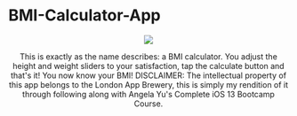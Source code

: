 # BMI-Calculator-App

<p align="center">
<img src="https://github.com/drkuster/Split-It-App/blob/master/BMI%20Calculator%20Screenshots/BMI-Calculator.png?raw=true">
</p>

<p align="center">
This is exactly as the name describes: a BMI calculator. You adjust the height and weight sliders to your satisfaction, tap the calculate button and that's it! You now know your BMI!  DISCLAIMER: The intellectual property of this app belongs to the London App Brewery, this is simply my rendition of it through following along with Angela Yu's Complete iOS 13 Bootcamp Course.  </p>
